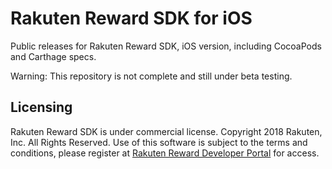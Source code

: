 # Rakuten Reward SDK for iOS

Public releases for Rakuten Reward SDK, iOS version, including CocoaPods and Carthage specs.

Warning: This repository is not complete and still under beta testing.

## Licensing

Rakuten Reward SDK is under commercial license. Copyright 2018 Rakuten, Inc. All Rights Reserved. Use of this software is subject to the terms and conditions, please register at [Rakuten Reward Developer Portal](https://developer.reward.gl.rakuten.co.jp/main) for access.